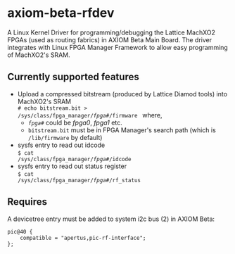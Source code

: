 # axiom-beta-rfdev
A Linux Kernel Driver for programming/debugging the Lattice MachXO2 FPGAs (used as routing fabrics) in AXIOM Beta Main Board.
The driver integrates with Linux FPGA Manager Framework to allow easy programming of MachXO2's SRAM.

## Currently supported features
- Upload a compressed bitstream (produced by Lattice Diamod tools) into MachXO2's SRAM<br>
<code># echo bitstream.bit > /sys/class/fpga_manager/<i>fpga#</i>/firmware </code> where,<br>
  - <code><i>fpga#</i></code> could be <i>fpga0</i>, <i>fpga1</i> etc.
  - <code>bitstream.bit</code> must be in FPGA Manager's search path (which is <code>/lib/firmware</code> by default)
- sysfs entry to read out idcode <br>
<code>$ cat /sys/class/fpga_manager/<i>fpga#</i>/idcode</code>
- sysfs entry to read out status register <br>
<code>$ cat /sys/class/fpga_manager/<i>fpga#</i>/rf_status</code>

## Requires
A devicetree entry must be added to system i2c bus (2) in AXIOM Beta:
```
pic@40 {
    compatible = "apertus,pic-rf-interface";
};
```
